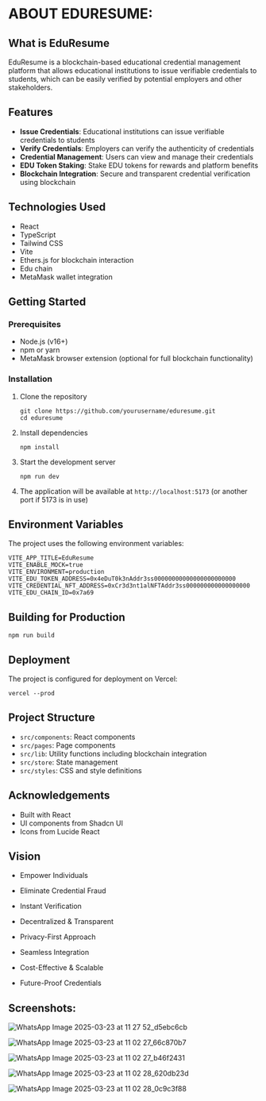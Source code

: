 # ABOUT EDURESUME:

## What is EduResume

EduResume is a blockchain-based educational credential management platform that allows educational institutions to issue verifiable credentials to students, which can be easily verified by potential employers and other stakeholders.

## Features

- **Issue Credentials**: Educational institutions can issue verifiable credentials to students
- **Verify Credentials**: Employers can verify the authenticity of credentials
- **Credential Management**: Users can view and manage their credentials
- **EDU Token Staking**: Stake EDU tokens for rewards and platform benefits
- **Blockchain Integration**: Secure and transparent credential verification using blockchain

## Technologies Used

- React
- TypeScript
- Tailwind CSS
- Vite
- Ethers.js for blockchain interaction
- Edu chain
- MetaMask wallet integration

## Getting Started

### Prerequisites

- Node.js (v16+)
- npm or yarn
- MetaMask browser extension (optional for full blockchain functionality)

### Installation

1. Clone the repository
   ```
   git clone https://github.com/yourusername/eduresume.git
   cd eduresume
   ```

2. Install dependencies
   ```
   npm install
   ```

3. Start the development server
   ```
   npm run dev
   ```

4. The application will be available at `http://localhost:5173` (or another port if 5173 is in use)

## Environment Variables

The project uses the following environment variables:

```
VITE_APP_TITLE=EduResume
VITE_ENABLE_MOCK=true
VITE_ENVIRONMENT=production
VITE_EDU_TOKEN_ADDRESS=0x4eDuT0k3nAddr3ss00000000000000000000000
VITE_CREDENTIAL_NFT_ADDRESS=0xCr3d3nt1alNFTAddr3ss000000000000000000
VITE_EDU_CHAIN_ID=0x7a69
```

## Building for Production

```
npm run build
```

## Deployment

The project is configured for deployment on Vercel:

```
vercel --prod
```

## Project Structure

- `src/components`: React components
- `src/pages`: Page components
- `src/lib`: Utility functions including blockchain integration
- `src/store`: State management
- `src/styles`: CSS and style definitions



## Acknowledgements

- Built with React
- UI components from Shadcn UI
- Icons from Lucide React


## Vision 

- Empower Individuals

- Eliminate Credential Fraud 

- Instant Verification

- Decentralized & Transparent 

- Privacy-First Approach  

- Seamless Integration 

- Cost-Effective & Scalable  

- Future-Proof Credentials 


## Screenshots:

![WhatsApp Image 2025-03-23 at 11 27 52_d5ebc6cb](https://github.com/user-attachments/assets/23f1b9a1-ec87-47a4-ab2b-f7f84bad1b88)

![WhatsApp Image 2025-03-23 at 11 02 27_66c870b7](https://github.com/user-attachments/assets/147bbd3a-66e2-4e62-b9db-d74532673a4f)

![WhatsApp Image 2025-03-23 at 11 02 27_b46f2431](https://github.com/user-attachments/assets/2e359b53-4c74-414f-9d31-9e273e94fa5b)

![WhatsApp Image 2025-03-23 at 11 02 28_620db23d](https://github.com/user-attachments/assets/edd5dd8d-34ce-4c5a-bdff-bd92b9966a53)

![WhatsApp Image 2025-03-23 at 11 02 28_0c9c3f88](https://github.com/user-attachments/assets/19cb2084-418d-4b96-8e72-33202852611c)








